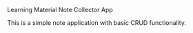 Learning Material Note Collector App

This is a simple note application with basic CRUD functionality.
